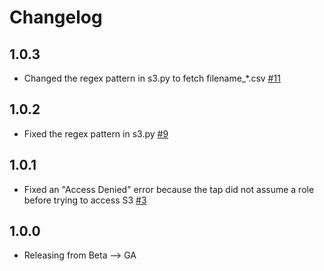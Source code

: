 # Changelog

## 1.0.3
 * Changed the regex pattern in s3.py to fetch filename_*.csv [#11](https://github.com/singer-io/tap-intacct/pull/11)

## 1.0.2
 * Fixed the regex pattern in s3.py [#9](https://github.com/singer-io/tap-intacct/pull/9)

## 1.0.1
 * Fixed an "Access Denied" error because the tap did not assume a role
   before trying to access S3 [#3](https://github.com/singer-io/tap-intacct/pull/3)

## 1.0.0
 * Releasing from Beta --> GA
